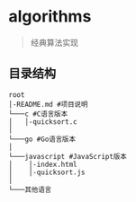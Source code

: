 # algorithms
> 经典算法实现
## 目录结构
```
root
│-README.md #项目说明
└───c #C语言版本
│   │-quicksort.c
│
└───go #Go语言版本
│
└───javascript #JavaScript版本
│    │-index.html
│    │-quicksort.js
│
└───其他语言
```
